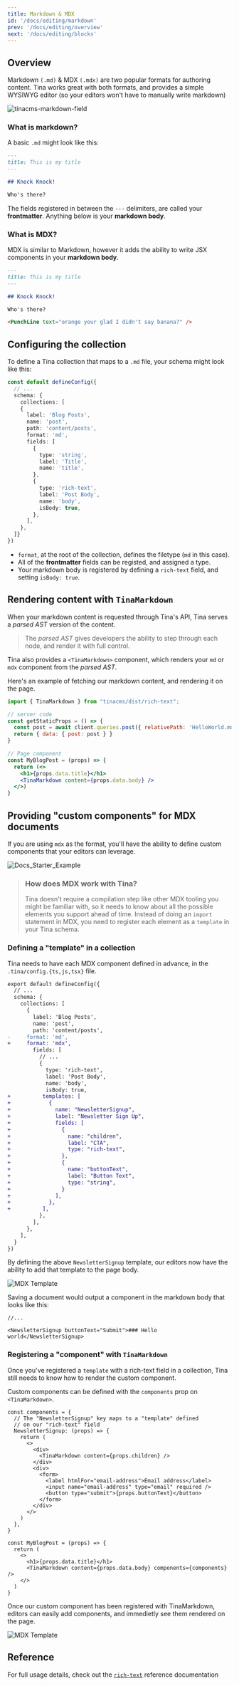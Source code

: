 ```yaml
---
title: Markdown & MDX
id: '/docs/editing/markdown'
prev: '/docs/editing/overview'
next: '/docs/editing/blocks'
---
```


## Overview

Markdown `(.md)` & MDX `(.mdx)` are two popular formats for authoring content. Tina works great with both formats, and provides a simple WYSIWYG editor (so your editors won't have to manually write markdown)

![tinacms-markdown-field](/img/fields/markdown.png)

### What is markdown?

A basic `.md` might look like this:

```md
---
title: This is my title
---

## Knock Knock!

Who's there?
```

The fields registered in between the `---` delimiters, are called your **frontmatter**. Anything below is your **markdown body**.

### What is MDX?

MDX is similar to Markdown, however it adds the ability to write JSX components in your **markdown body**.

```md
---
title: This is my title
---

## Knock Knock!

Who's there?

<PunchLine text="orange your glad I didn't say banana?" />
```

## Configuring the collection

To define a Tina collection that maps to a `.md` file, your schema might look like this:

```ts
const default defineConfig({
  // ...
  schema: {
    collections: [
    {
      label: 'Blog Posts',
      name: 'post',
      path: 'content/posts',
      format: 'md',
      fields: [
        {
          type: 'string',
          label: 'Title',
          name: 'title',
        },
        {
          type: 'rich-text',
          label: 'Post Body',
          name: 'body',
          isBody: true,
        },
      ],
    },
  ]}
})
```

- `format`, at the root of the collection, defines the filetype (`md` in this case).
- All of the **frontmatter** fields can be registed, and assigned a type.
- Your markdown body is registered by defining a `rich-text` field, and setting `isBody: true`.

## Rendering content with `TinaMarkdown`

When your markdown content is requested through Tina's API, Tina serves a _parsed AST_ version of the content.

> The _parsed AST_ gives developers the ability to step through each node, and render it with full control.

Tina also provides a `<TinaMarkdown>` component, which renders your `md` or `mdx` component from the _parsed AST_.

Here's an example of fetching our markdown content, and rendering it on the page.

```jsx
import { TinaMarkdown } from "tinacms/dist/rich-text";

// server code
const getStaticProps = () => {
  const post = await client.queries.post({ relativePath: 'HelloWorld.md' })
  return { data: { post: post } }
}

// Page component
const MyBlogPost = (props) => {
  return (<>
    <h1>{props.data.title}</h1>
    <TinaMarkdown content={props.data.body} />
  </>)
}
```

## Providing "custom components" for MDX documents

If you are using `mdx` as the format, you'll have the ability to define custom components that your editors can leverage.

![Docs_Starter_Example](https://res.cloudinary.com/forestry-demo/video/upload/v1638887594/blog-media/Docs_Starter_Example.gif)

> ### How does MDX work with Tina?
>
> Tina doesn't require a compilation step like other MDX tooling you
> might be familiar with, so it needs to know about all the possible elements
> you support ahead of time. Instead of doing an `import` statement in MDX,
> you need to register each element as a `template` in your Tina schema.

### Defining a "template" in a collection

Tina needs to have each MDX component defined in advance, in the `.tina/config.{ts,js,tsx}` file.

```diff
export default defineConfig({
  // ...
  schema: {
    collections: [
      {
        label: 'Blog Posts',
        name: 'post',
        path: 'content/posts',
-     format: 'md',
+     format: 'mdx',
        fields: [
          // ...
          {
            type: 'rich-text',
            label: 'Post Body',
            name: 'body',
            isBody: true,
+          templates: [
+            {
+              name: "NewsletterSignup",
+              label: "Newsletter Sign Up",
+              fields: [
+                {
+                  name: "children",
+                  label: "CTA",
+                  type: "rich-text",
+                },
+                {
+                  name: "buttonText",
+                  label: "Button Text",
+                  type: "string",
+                }
+              ],
+            },
+          ],
          },
        ],
      },
    ],
  }
})
```

By defining the above `NewsletterSignup` template, our editors now have the ability to add that template to the page body.

![MDX Template](https://res.cloudinary.com/forestry-demo/image/upload/v1663772538/tina-io/docs/md/Screen_Shot_2022-09-21_at_12.00.15_PM.png)

Saving a document would output a component in the markdown body that looks like this:

```tsx
//...

<NewsletterSignup buttonText="Submit">### Hello world</NewsletterSignup>
```

### Registering a "component" with `TinaMarkdown`

Once you've registered a `template` with a rich-text field in a collection, Tina still needs to know how to render the custom component.

Custom components can be defined with the `components` prop on `<TinaMarkdown>`.

```tsx
const components = {
  // The "NewsletterSignup" key maps to a "template" defined
  // on our "rich-text" field
  NewsletterSignup: (props) => {
    return (
      <>
        <div>
          <TinaMarkdown content={props.children} />
        </div>
        <div>
          <form>
            <label htmlFor="email-address">Email address</label>
            <input name="email-address" type="email" required />
            <button type="submit">{props.buttonText}</button>
          </form>
        </div>
      </>
    )
  },
}

const MyBlogPost = (props) => {
  return (
    <>
      <h1>{props.data.title}</h1>
      <TinaMarkdown content={props.data.body} components={components} />
    </>
  )
}
```

Once our custom component has been registered with TinaMarkdown, editors can easily add components, and immedietly see them rendered on the page.

![MDX Template](https://res.cloudinary.com/forestry-demo/image/upload/v1663774068/tina-io/docs/md/Screen_Shot_2022-09-21_at_12.25.11_PM.png)

## Reference

For full usage details, check out the [`rich-text`](/docs/reference/types/rich-text) reference documentation
